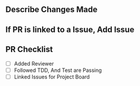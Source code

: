 ## Describe Changes Made

## If PR is linked to a Issue, Add Issue

## PR Checklist
- [ ] Added Reviewer
- [ ] Followed TDD, And Test are Passing
- [ ] Linked Issues for Project Board
